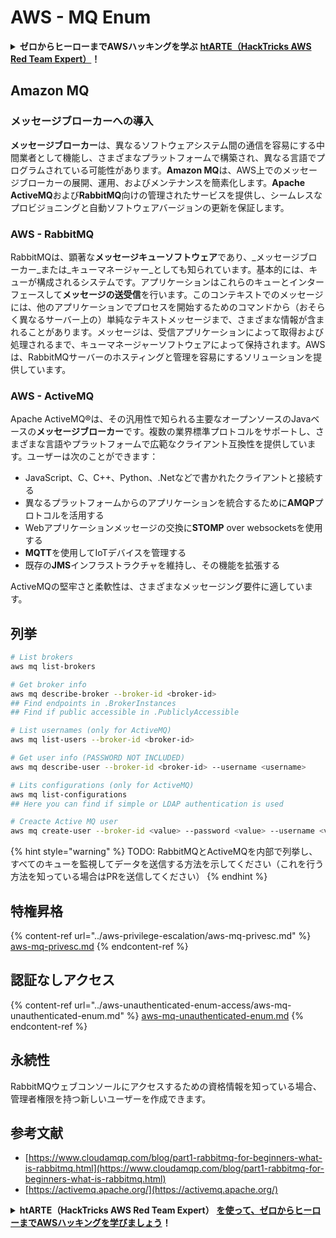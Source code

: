 # AWS - MQ Enum

<details>

<summary><strong>ゼロからヒーローまでAWSハッキングを学ぶ</strong> <a href="https://training.hacktricks.xyz/courses/arte"><strong>htARTE（HackTricks AWS Red Team Expert）</strong></a><strong>！</strong></summary>

HackTricksをサポートする他の方法：

- **HackTricksで企業を宣伝したい**または**HackTricksをPDFでダウンロードしたい**場合は、[**SUBSCRIPTION PLANS**](https://github.com/sponsors/carlospolop)をチェックしてください！
- [**公式PEASS＆HackTricksスワッグ**](https://peass.creator-spring.com)を入手する
- [**The PEASS Family**](https://opensea.io/collection/the-peass-family)を発見し、独占的な[**NFTs**](https://opensea.io/collection/the-peass-family)のコレクションを見つける
- 💬 [**Discordグループ**](https://discord.gg/hRep4RUj7f)または[**telegramグループ**](https://t.me/peass)に**参加**するか、**Twitter** 🐦 [**@hacktricks_live**](https://twitter.com/hacktricks_live)をフォローする
- **ハッキングトリックを共有するには、**[**HackTricks**](https://github.com/carlospolop/hacktricks)と[**HackTricks Cloud**](https://github.com/carlospolop/hacktricks-cloud)のGitHubリポジトリにPRを提出してください。

</details>

## Amazon MQ

### メッセージブローカーへの導入
**メッセージブローカー**は、異なるソフトウェアシステム間の通信を容易にする中間業者として機能し、さまざまなプラットフォームで構築され、異なる言語でプログラムされている可能性があります。**Amazon MQ**は、AWS上でのメッセージブローカーの展開、運用、およびメンテナンスを簡素化します。**Apache ActiveMQ**および**RabbitMQ**向けの管理されたサービスを提供し、シームレスなプロビジョニングと自動ソフトウェアバージョンの更新を保証します。

### AWS - RabbitMQ
RabbitMQは、顕著な**メッセージキューソフトウェア**であり、_メッセージブローカー_または_キューマネージャー_としても知られています。基本的には、キューが構成されるシステムです。アプリケーションはこれらのキューとインターフェースして**メッセージの送受信**を行います。このコンテキストでのメッセージには、他のアプリケーションでプロセスを開始するためのコマンドから（おそらく異なるサーバー上の）単純なテキストメッセージまで、さまざまな情報が含まれることがあります。メッセージは、受信アプリケーションによって取得および処理されるまで、キューマネージャーソフトウェアによって保持されます。AWSは、RabbitMQサーバーのホスティングと管理を容易にするソリューションを提供しています。

### AWS - ActiveMQ
Apache ActiveMQ®は、その汎用性で知られる主要なオープンソースのJavaベースの**メッセージブローカー**です。複数の業界標準プロトコルをサポートし、さまざまな言語やプラットフォームで広範なクライアント互換性を提供しています。ユーザーは次のことができます：

- JavaScript、C、C++、Python、.Netなどで書かれたクライアントと接続する
- 異なるプラットフォームからのアプリケーションを統合するために**AMQP**プロトコルを活用する
- Webアプリケーションメッセージの交換に**STOMP** over websocketsを使用する
- **MQTT**を使用してIoTデバイスを管理する
- 既存の**JMS**インフラストラクチャを維持し、その機能を拡張する

ActiveMQの堅牢さと柔軟性は、さまざまなメッセージング要件に適しています。


## 列挙
```bash
# List brokers
aws mq list-brokers

# Get broker info
aws mq describe-broker --broker-id <broker-id>
## Find endpoints in .BrokerInstances
## Find if public accessible in .PubliclyAccessible

# List usernames (only for ActiveMQ)
aws mq list-users --broker-id <broker-id>

# Get user info (PASSWORD NOT INCLUDED)
aws mq describe-user --broker-id <broker-id> --username <username>

# Lits configurations (only for ActiveMQ)
aws mq list-configurations
## Here you can find if simple or LDAP authentication is used

# Creacte Active MQ user
aws mq create-user --broker-id <value> --password <value> --username <value> --console-access
```
{% hint style="warning" %}
TODO: RabbitMQとActiveMQを内部で列挙し、すべてのキューを監視してデータを送信する方法を示してください（これを行う方法を知っている場合はPRを送信してください）
{% endhint %}

## 特権昇格

{% content-ref url="../aws-privilege-escalation/aws-mq-privesc.md" %}
[aws-mq-privesc.md](../aws-privilege-escalation/aws-mq-privesc.md)
{% endcontent-ref %}

## 認証なしアクセス

{% content-ref url="../aws-unauthenticated-enum-access/aws-mq-unauthenticated-enum.md" %}
[aws-mq-unauthenticated-enum.md](../aws-unauthenticated-enum-access/aws-mq-unauthenticated-enum.md)
{% endcontent-ref %}

## 永続性

RabbitMQウェブコンソールにアクセスするための資格情報を知っている場合、管理者権限を持つ新しいユーザーを作成できます。

## 参考文献

* [https://www.cloudamqp.com/blog/part1-rabbitmq-for-beginners-what-is-rabbitmq.html](https://www.cloudamqp.com/blog/part1-rabbitmq-for-beginners-what-is-rabbitmq.html)
* [https://activemq.apache.org/](https://activemq.apache.org/)

<details>

<summary><strong>htARTE（HackTricks AWS Red Team Expert）</strong> <a href="https://training.hacktricks.xyz/courses/arte"><strong>を使って、ゼロからヒーローまでAWSハッキングを学びましょう</strong></a><strong>！</strong></summary>

HackTricksをサポートする他の方法:

* **HackTricksで企業を宣伝したい**、または**HackTricksをPDFでダウンロードしたい**場合は、[**SUBSCRIPTION PLANS**](https://github.com/sponsors/carlospolop)をチェックしてください！
* [**公式PEASS＆HackTricksのグッズ**](https://peass.creator-spring.com)を手に入れる
* [**The PEASS Family**](https://opensea.io/collection/the-peass-family)を発見し、独占的な[**NFTs**](https://opensea.io/collection/the-peass-family)コレクションを見つける
* 💬 [**Discordグループ**](https://discord.gg/hRep4RUj7f)や[**telegramグループ**](https://t.me/peass)に**参加**するか、**Twitter** 🐦 [**@hacktricks_live**](https://twitter.com/hacktricks_live)を**フォロー**してください。
* **HackTricks**と[**HackTricks Cloud**](https://github.com/carlospolop/hacktricks)のGitHubリポジトリに**PRを提出**することで、あなたのハッキングテクニックを共有してください。

</details>
